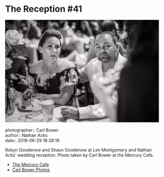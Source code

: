 # The Reception #41

![Robyn and Shaun Goodenow at Len Montgomery and Nathan Acks' wedding reception](assets/2019-06-29-set-3-the-reception-41.webp)

photographer:: Carl Bower  
author:: Nathan Acks  
date:: 2019-06-29 18:28:19

Robyn Goodenow and Shaun Goodenow at Len Montgomery and Nathan Acks' wedding reception. Photo taken by Carl Bower at the Mercury Cafe.

* [The Mercury Cafe](http://mercurycafe.com)
* [Carl Bower Photos](https://carlbowerphotos.com)
